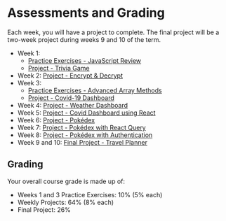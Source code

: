# Assessments and Grading

Each week, you will have a project to complete. The final project will be a two-week project during
weeks 9 and 10 of the term.  

- Week 1:
  - [Practice Exercises - JavaScript Review](https://draft-frontend-web-dev.vercel.app/lessons/javascript-review/javascript-intro/exercises-variable-types-and-operations.html)
  - [Project - Trivia Game](https://draft-frontend-web-dev.vercel.app/lessons/javascript-review/project.html)
- Week 2: [Project - Encrypt & Decrypt](https://draft-frontend-web-dev.vercel.app/lessons/development-best-practices/project.html)
- Week 3:
  - [Practice Exercises - Advanced Array Methods](https://draft-frontend-web-dev.vercel.app/lessons/advanced-javascript/exercises.html)
  - [Project - Covid-19 Dashboard](https://draft-frontend-web-dev.vercel.app/lessons/advanced-javascript/project-covid-19-data-dashboard.html)
- Week 4: [Project - Weather Dashboard](https://draft-frontend-web-dev.vercel.app/lessons/introduction-to-react/project.html)
- Week 5: [Project - Covid Dashboard using React](https://draft-frontend-web-dev.vercel.app/lessons/thinking-in-react/project.html)
- Week 6: [Project - Pokédex](https://draft-frontend-web-dev.vercel.app/lessons/asynchronous-javascript/project.html)
- Week 7: [Project - Pokédex with React Query](https://draft-frontend-web-dev.vercel.app/lessons/state-management/project.html)
- Week 8: [Project - Pokédex with Authentication](https://draft-frontend-web-dev.vercel.app/lessons/jwt-and-react/project.html)
- Week 9 and 10: [Final Project - Travel Planner](https://draft-frontend-web-dev.vercel.app/lessons/final-project.html)

## Grading

Your overall course grade is made up of:

- Weeks 1 and 3 Practice Exercises: 10% (5% each)
- Weekly Projects: 64% (8% each)
- Final Project: 26%
